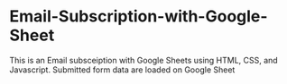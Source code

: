 # Email-Subscription-with-Google-Sheet

This is an Email subsceiption with Google Sheets using HTML, CSS, and Javascript.
Submitted form data are loaded on Google Sheet
